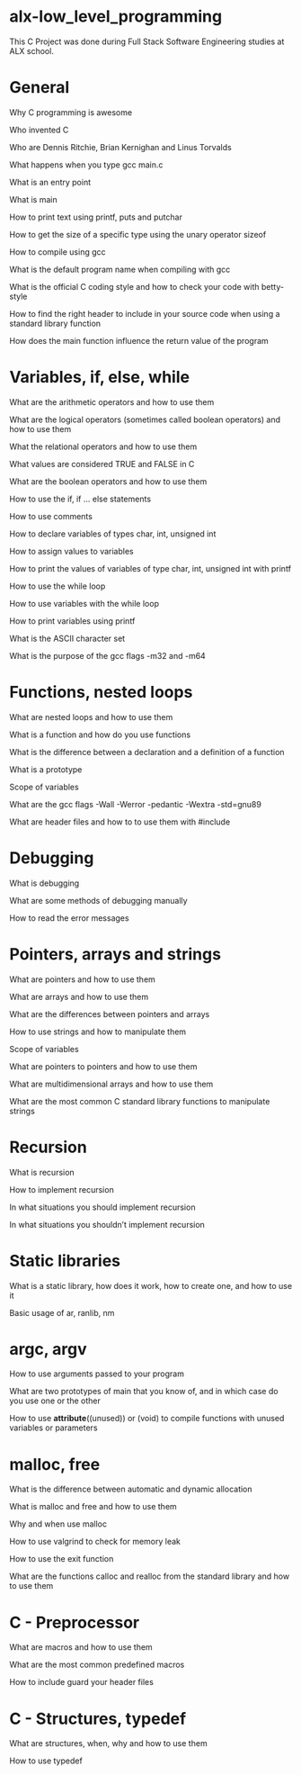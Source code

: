 # alx-low_level_programming

This C Project was done during Full Stack Software Engineering studies at ALX school.

# General

Why C programming is awesome

Who invented C

Who are Dennis Ritchie, Brian Kernighan and Linus Torvalds

What happens when you type gcc main.c

What is an entry point

What is main

How to print text using printf, puts and putchar

How to get the size of a specific type using the unary operator sizeof

How to compile using gcc

What is the default program name when compiling with gcc

What is the official C coding style and how to check your code with betty-style

How to find the right header to include in your source code when using a standard library function

How does the main function influence the return value of the program

# Variables, if, else, while

What are the arithmetic operators and how to use them

What are the logical operators (sometimes called boolean operators) and how to use them

What the relational operators and how to use them

What values are considered TRUE and FALSE in C

What are the boolean operators and how to use them

How to use the if, if ... else statements

How to use comments

How to declare variables of types char, int, unsigned int

How to assign values to variables

How to print the values of variables of type char, int, unsigned int with printf

How to use the while loop

How to use variables with the while loop

How to print variables using printf

What is the ASCII character set

What is the purpose of the gcc flags -m32 and -m64

# Functions, nested loops

What are nested loops and how to use them

What is a function and how do you use functions

What is the difference between a declaration and a definition of a function

What is a prototype

Scope of variables

What are the gcc flags -Wall -Werror -pedantic -Wextra -std=gnu89

What are header files and how to to use them with #include

# Debugging

What is debugging

What are some methods of debugging manually

How to read the error messages

# Pointers, arrays and strings

What are pointers and how to use them

What are arrays and how to use them

What are the differences between pointers and arrays

How to use strings and how to manipulate them

Scope of variables

What are pointers to pointers and how to use them

What are multidimensional arrays and how to use them

What are the most common C standard library functions to manipulate strings

# Recursion

What is recursion

How to implement recursion

In what situations you should implement recursion

In what situations you shouldn’t implement recursion

# Static libraries

What is a static library, how does it work, how to create one, and how to use it

Basic usage of ar, ranlib, nm

# argc, argv

How to use arguments passed to your program

What are two prototypes of main that you know of, and in which case do you use one or the other

How to use __attribute__((unused)) or (void) to compile functions with unused variables or parameters

# malloc, free

What is the difference between automatic and dynamic allocation

What is malloc and free and how to use them

Why and when use malloc

How to use valgrind to check for memory leak

How to use the exit function

What are the functions calloc and realloc from the standard library and how to use them

# C - Preprocessor

What are macros and how to use them

What are the most common predefined macros

How to include guard your header files

# C - Structures, typedef

What are structures, when, why and how to use them

How to use typedef
